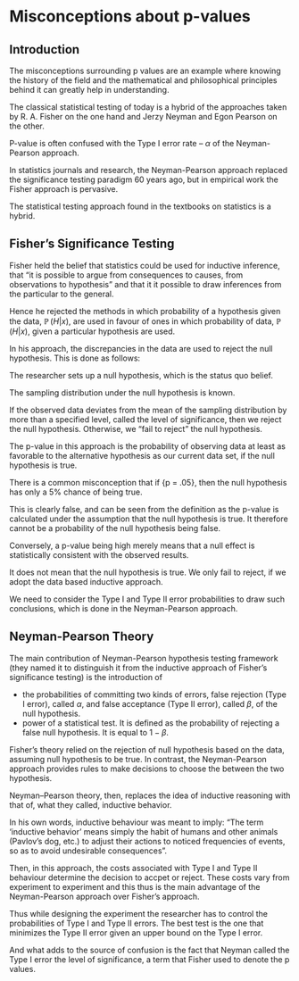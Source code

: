 # Misconceptions about p-values


## Introduction

The misconceptions surrounding p values are an example where knowing the history of the field and the mathematical and philosophical principles behind it can greatly help in understanding.

The classical statistical testing of today is a hybrid of the approaches taken by R. A. Fisher on the one hand and Jerzy Neyman and Egon Pearson on the other.

P-value is often confused with the Type I error rate – $\alpha$ of the Neyman-Pearson approach.

In statistics journals and research, the Neyman-Pearson approach replaced the significance testing paradigm 60 years ago, but in empirical work the Fisher approach is pervasive.

The statistical testing approach found in the textbooks on statistics is a hybrid.

## Fisher’s Significance Testing

Fisher held the belief that statistics could be used for inductive inference, that “it is possible to argue from consequences to causes, from observations to hypothesis” and that it it possible to draw inferences from the particular to the general.

Hence he rejected the methods in which probability of a hypothesis given the data, $\mathop{\mathbb P}(H \vert x)$, are used in favour of ones in which probability of data, $\mathop{\mathbb P}(H \vert x)$, given a particular hypothesis are used.

In his approach, the discrepancies in the data are used to reject the null hypothesis. This is done as follows:

The researcher sets up a null hypothesis, which is the status quo belief.

The sampling distribution under the null hypothesis is known.

If the observed data deviates from the mean of the sampling distribution by more than a specified level, called the level of significance, then we reject the null hypothesis. Otherwise, we “fail to reject” the null hypothesis.

The p-value in this approach is the probability of observing data at least as favorable to the alternative hypothesis as our current data set, if the null hypothesis is true.

There is a common misconception that if {p = .05}, then the null hypothesis has only a 5% chance of being true.

This is clearly false, and can be seen from the definition as the p-value is calculated under the assumption that the null hypothesis is true. It therefore cannot be a probability of the null hypothesis being false.

Conversely, a p-value being high merely means that a null effect is statistically consistent with the observed results.

It does not mean that the null hypothesis is true. We only fail to reject, if we adopt the data based inductive approach.

We need to consider the Type I and Type II error probabilities to draw such conclusions, which is done in the Neyman-Pearson approach.

## Neyman-Pearson Theory

The main contribution of Neyman-Pearson hypothesis testing framework (they named it to distinguish it from the inductive approach of Fisher’s significance testing) is the introduction of 

- the probabilities of committing two kinds of errors, false rejection (Type I error), called $\alpha$, and false acceptance (Type II error), called $\beta$, of the null hypothesis.
- power of a statistical test. It is defined as the probability of rejecting a false null hypothesis. It is equal to $1 - \beta$. 

Fisher’s theory relied on the rejection of null hypothesis based on the data, assuming null hypothesis to be true. In contrast, the Neyman-Pearson approach provides rules to make decisions to choose the between the two hypothesis.

Neyman–Pearson theory, then, replaces the idea of inductive reasoning with that of, what they called, inductive behavior.

In his own words, inductive behaviour was meant to imply: “The term ‘inductive behavior’ means simply the habit of humans and other animals (Pavlov’s dog, etc.) to adjust their actions to noticed frequencies of events, so as to avoid undesirable consequences”.

Then, in this approach, the costs associated with Type I and Type II behaviour determine the decision to accpet or reject. These costs vary from experiment to experiment and this thus is the main advantage of the Neyman-Pearson approach over Fisher’s approach.

Thus while designing the experiment the researcher has to control the probabilities of Type I and Type II errors. The best test is the one that minimizes the Type II error given an upper bound on the Type I error.

And what adds to the source of confusion is the fact that Neyman called the Type I error the level of significance, a term that Fisher used to denote the p values.
